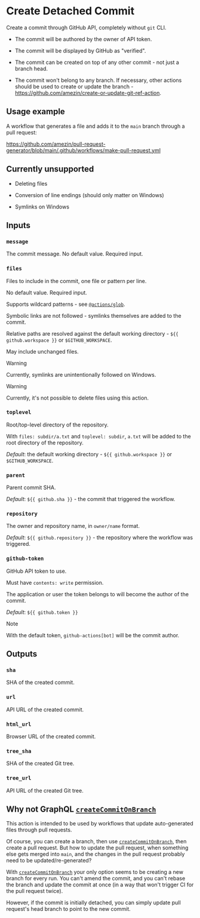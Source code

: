 # Create Detached Commit

Create a commit through GitHub API, completely without `git` CLI.

- The commit will be authored by the owner of API token.

- The commit will be displayed by GitHub as "verified".

- The commit can be created on top of any other commit - not just a branch head.

- The commit won't belong to any branch. If necessary, other actions should be
  used to create or update the branch - https://github.com/amezin/create-or-update-git-ref-action.

## Usage example

A workflow that generates a file and adds it to the `main` branch through a pull request:

https://github.com/amezin/pull-request-generator/blob/main/.github/workflows/make-pull-request.yml

## Currently unsupported

- Deleting files

- Conversion of line endings (should only matter on Windows)

- Symlinks on Windows

## Inputs

### `message`

The commit message. No default value. Required input.

### `files`

Files to include in the commit, one file or pattern per line.

No default value. Required input.

Supports wildcard patterns -
see [`@actions/glob`](https://github.com/actions/toolkit/blob/main/packages/glob/README.md).

Symbolic links are not followed - symlinks themselves are added to the commit.

Relative paths are resolved against the default working directory -
`${{ github.workspace }}` or `$GITHUB_WORKSPACE`.

May include unchanged files.

> [!WARNING]
> Currently, symlinks are unintentionally followed on Windows.

> [!WARNING]
> Currently, it's not possible to delete files using this action.

### `toplevel`

Root/top-level directory of the repository.

With `files: subdir/a.txt` and `toplevel: subdir`, `a.txt` will be added to
the root directory of the repository.

_Default_: the default working directory - `${{ github.workspace }}` or `$GITHUB_WORKSPACE`.

### `parent`

Parent commit SHA.

_Default_: `${{ github.sha }}` - the commit that triggered the workflow.

### `repository`

The owner and repository name, in `owner/name` format.

_Default_: `${{ github.repository }}` - the repository where the workflow was
triggered.

### `github-token`

GitHub API token to use.

Must have `contents: write` permission.

The application or user the token belongs to will become the author of the commit.

_Default_: `${{ github.token }}`

> [!NOTE]
> With the default token, `github-actions[bot]` will be the commit author.

## Outputs

### `sha`

SHA of the created commit.

### `url`

API URL of the created commit.

### `html_url`

Browser URL of the created commit.

### `tree_sha`

SHA of the created Git tree.

### `tree_url`

API URL of the created Git tree.

## Why not GraphQL [`createCommitOnBranch`]

This action is intended to be used by workflows that update auto-generated
files through pull requests.

Of course, you can create a branch, then use [`createCommitOnBranch`], then
create a pull request. But how to update the pull request, when something else
gets merged into `main`, and the changes in the pull request probably need
to be updated/re-generated?

With [`createCommitOnBranch`] your only option seems to be creating
a new branch for every run. You can't amend the commit, and you can't rebase
the branch and update the commit at once (in a way that won't trigger CI
for the pull request twice).

However, if the commit is initially detached, you can simply update
pull request's head branch to point to the new commit.

[`createCommitOnBranch`]: https://docs.github.com/en/graphql/reference/mutations#createcommitonbranch
